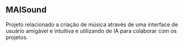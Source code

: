 ## MAISound

Projeto relacionado a criação de música através de uma interface de usuário amigável e intuitiva e utilizando de IA para colaborar com os projetos.

